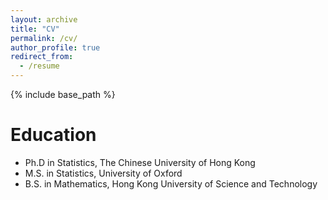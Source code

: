 ```yaml
---
layout: archive
title: "CV"
permalink: /cv/
author_profile: true
redirect_from:
  - /resume
---
```


{% include base_path %}

Education
======
* Ph.D in Statistics, The Chinese University of Hong Kong
* M.S. in Statistics, University of Oxford
* B.S. in Mathematics, Hong Kong University of Science and Technology
